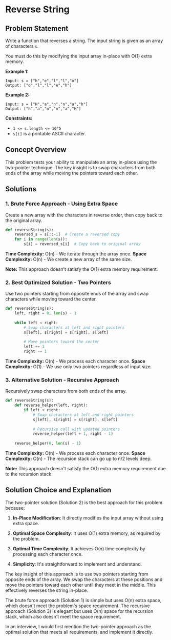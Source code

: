 # Reverse String

## Problem Statement

Write a function that reverses a string. The input string is given as an array of characters `s`.

You must do this by modifying the input array in-place with O(1) extra memory.

**Example 1:**
```
Input: s = ["h","e","l","l","o"]
Output: ["o","l","l","e","h"]
```

**Example 2:**
```
Input: s = ["H","a","n","n","a","h"]
Output: ["h","a","n","n","a","H"]
```

**Constraints:**
- `1 <= s.length <= 10^5`
- `s[i]` is a printable ASCII character.

## Concept Overview

This problem tests your ability to manipulate an array in-place using the two-pointer technique. The key insight is to swap characters from both ends of the array while moving the pointers toward each other.

## Solutions

### 1. Brute Force Approach - Using Extra Space

Create a new array with the characters in reverse order, then copy back to the original array.

```python
def reverseString(s):
    reversed_s = s[::-1]  # Create a reversed copy
    for i in range(len(s)):
        s[i] = reversed_s[i]  # Copy back to original array
```

**Time Complexity:** O(n) - We iterate through the array once.
**Space Complexity:** O(n) - We create a new array of the same size.

**Note:** This approach doesn't satisfy the O(1) extra memory requirement.

### 2. Best Optimized Solution - Two Pointers

Use two pointers starting from opposite ends of the array and swap characters while moving toward the center.

```python
def reverseString(s):
    left, right = 0, len(s) - 1
    
    while left < right:
        # Swap characters at left and right pointers
        s[left], s[right] = s[right], s[left]
        
        # Move pointers toward the center
        left += 1
        right -= 1
```

**Time Complexity:** O(n) - We process each character once.
**Space Complexity:** O(1) - We use only two pointers regardless of input size.

### 3. Alternative Solution - Recursive Approach

Recursively swap characters from both ends of the array.

```python
def reverseString(s):
    def reverse_helper(left, right):
        if left < right:
            # Swap characters at left and right pointers
            s[left], s[right] = s[right], s[left]
            
            # Recursive call with updated pointers
            reverse_helper(left + 1, right - 1)
    
    reverse_helper(0, len(s) - 1)
```

**Time Complexity:** O(n) - We process each character once.
**Space Complexity:** O(n) - The recursion stack can go up to n/2 levels deep.

**Note:** This approach doesn't satisfy the O(1) extra memory requirement due to the recursion stack.

## Solution Choice and Explanation

The two-pointer solution (Solution 2) is the best approach for this problem because:

1. **In-Place Modification**: It directly modifies the input array without using extra space.

2. **Optimal Space Complexity**: It uses O(1) extra memory, as required by the problem.

3. **Optimal Time Complexity**: It achieves O(n) time complexity by processing each character once.

4. **Simplicity**: It's straightforward to implement and understand.

The key insight of this approach is to use two pointers starting from opposite ends of the array. We swap the characters at these positions and move the pointers toward each other until they meet in the middle. This effectively reverses the string in-place.

The brute force approach (Solution 1) is simple but uses O(n) extra space, which doesn't meet the problem's space requirement. The recursive approach (Solution 3) is elegant but uses O(n) space for the recursion stack, which also doesn't meet the space requirement.

In an interview, I would first mention the two-pointer approach as the optimal solution that meets all requirements, and implement it directly.
